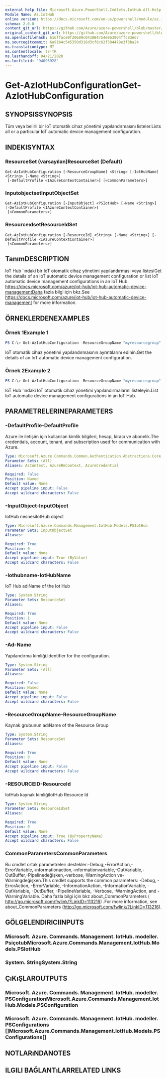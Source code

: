 ```yaml
---
external help file: Microsoft.Azure.PowerShell.Cmdlets.IotHub.dll-Help.xml
Module Name: Az.IotHub
online version: https://docs.microsoft.com/en-us/powershell/module/az.iothub/get-aziothubconfiguration
schema: 2.0.0
content_git_url: https://github.com/Azure/azure-powershell/blob/master/src/IotHub/IotHub/help/Get-AzIotHubConfiguration.md
original_content_git_url: https://github.com/Azure/azure-powershell/blob/master/src/IotHub/IotHub/help/Get-AzIotHubConfiguration.md
ms.openlocfilehash: 616fface9f20609c043884754e9b3904ffc83e67
ms.sourcegitcommit: 6a91b4c545350d316d3cf8c62f384478e3f3ba24
ms.translationtype: MT
ms.contentlocale: tr-TR
ms.lasthandoff: 04/21/2020
ms.locfileid: "94095928"
---
```

# <span data-ttu-id="0a723-101">Get-AzIotHubConfiguration</span><span class="sxs-lookup"><span data-stu-id="0a723-101">Get-AzIotHubConfiguration</span></span>

## <span data-ttu-id="0a723-102">SYNOPSIS</span><span class="sxs-lookup"><span data-stu-id="0a723-102">SYNOPSIS</span></span>
<span data-ttu-id="0a723-103">Tüm veya belirli bir IoT otomatik cihaz yönetimi yapılandırmasını listeler.</span><span class="sxs-lookup"><span data-stu-id="0a723-103">Lists all or a particular IoT automatic device management configuration.</span></span>

## <span data-ttu-id="0a723-104">INDEKI</span><span class="sxs-lookup"><span data-stu-id="0a723-104">SYNTAX</span></span>

### <span data-ttu-id="0a723-105">ResourceSet (varsayılan)</span><span class="sxs-lookup"><span data-stu-id="0a723-105">ResourceSet (Default)</span></span>
```
Get-AzIotHubConfiguration [-ResourceGroupName] <String> [-IotHubName] <String> [-Name <String>]
 [-DefaultProfile <IAzureContextContainer>] [<CommonParameters>]
```

### <span data-ttu-id="0a723-106">Inputobjectset</span><span class="sxs-lookup"><span data-stu-id="0a723-106">InputObjectSet</span></span>
```
Get-AzIotHubConfiguration [-InputObject] <PSIotHub> [-Name <String>] [-DefaultProfile <IAzureContextContainer>]
 [<CommonParameters>]
```

### <span data-ttu-id="0a723-107">Resourceıdset</span><span class="sxs-lookup"><span data-stu-id="0a723-107">ResourceIdSet</span></span>
```
Get-AzIotHubConfiguration [-ResourceId] <String> [-Name <String>] [-DefaultProfile <IAzureContextContainer>]
 [<CommonParameters>]
```

## <span data-ttu-id="0a723-108">Tanım</span><span class="sxs-lookup"><span data-stu-id="0a723-108">DESCRIPTION</span></span>
<span data-ttu-id="0a723-109">IoT Hub 'ındaki bir IoT otomatik cihaz yönetimi yapılandırması veya listesi</span><span class="sxs-lookup"><span data-stu-id="0a723-109">Get the details of an IoT automatic device management configuration or list IoT automatic device management configurations in an IoT Hub.</span></span>
<span data-ttu-id="0a723-110"> https://docs.microsoft.com/azure/iot-hub/iot-hub-automatic-device-managementDaha fazla bilgi için bkz.</span><span class="sxs-lookup"><span data-stu-id="0a723-110">See https://docs.microsoft.com/azure/iot-hub/iot-hub-automatic-device-management for more information.</span></span>

## <span data-ttu-id="0a723-111">ÖRNEKLERDEN</span><span class="sxs-lookup"><span data-stu-id="0a723-111">EXAMPLES</span></span>

### <span data-ttu-id="0a723-112">Örnek 1</span><span class="sxs-lookup"><span data-stu-id="0a723-112">Example 1</span></span>
```powershell
PS C:\> Get-AzIotHubConfiguration -ResourceGroupName "myresourcegroup" -IotHubName "myiothub" -Name "config1"
```

<span data-ttu-id="0a723-113">IoT otomatik cihaz yönetimi yapılandırmasının ayrıntılarını edinin.</span><span class="sxs-lookup"><span data-stu-id="0a723-113">Get the details of an IoT automatic device management configuration.</span></span>

### <span data-ttu-id="0a723-114">Örnek 2</span><span class="sxs-lookup"><span data-stu-id="0a723-114">Example 2</span></span>
```powershell
PS C:\> Get-AzIotHubConfiguration -ResourceGroupName "myresourcegroup" -IotHubName "myiothub"
```

<span data-ttu-id="0a723-115">IoT Hub 'ındaki IoT otomatik cihaz yönetimi yapılandırmalarını listeleyin.</span><span class="sxs-lookup"><span data-stu-id="0a723-115">List IoT automatic device management configurations in an IoT Hub.</span></span>

## <span data-ttu-id="0a723-116">PARAMETRELERINE</span><span class="sxs-lookup"><span data-stu-id="0a723-116">PARAMETERS</span></span>

### <span data-ttu-id="0a723-117">-DefaultProfile</span><span class="sxs-lookup"><span data-stu-id="0a723-117">-DefaultProfile</span></span>
<span data-ttu-id="0a723-118">Azure ile iletişim için kullanılan kimlik bilgileri, hesap, kiracı ve abonelik.</span><span class="sxs-lookup"><span data-stu-id="0a723-118">The credentials, account, tenant, and subscription used for communication with Azure.</span></span>

```yaml
Type: Microsoft.Azure.Commands.Common.Authentication.Abstractions.Core.IAzureContextContainer
Parameter Sets: (All)
Aliases: AzContext, AzureRmContext, AzureCredential

Required: False
Position: Named
Default value: None
Accept pipeline input: False
Accept wildcard characters: False
```

### <span data-ttu-id="0a723-119">-InputObject</span><span class="sxs-lookup"><span data-stu-id="0a723-119">-InputObject</span></span>
<span data-ttu-id="0a723-120">IotHub nesnesi</span><span class="sxs-lookup"><span data-stu-id="0a723-120">IotHub object</span></span>

```yaml
Type: Microsoft.Azure.Commands.Management.IotHub.Models.PSIotHub
Parameter Sets: InputObjectSet
Aliases:

Required: True
Position: 0
Default value: None
Accept pipeline input: True (ByValue)
Accept wildcard characters: False
```

### <span data-ttu-id="0a723-121">-Iothubname</span><span class="sxs-lookup"><span data-stu-id="0a723-121">-IotHubName</span></span>
<span data-ttu-id="0a723-122">IoT Hub adı</span><span class="sxs-lookup"><span data-stu-id="0a723-122">Name of the Iot Hub</span></span>

```yaml
Type: System.String
Parameter Sets: ResourceSet
Aliases:

Required: True
Position: 1
Default value: None
Accept pipeline input: False
Accept wildcard characters: False
```

### <span data-ttu-id="0a723-123">-Ad</span><span class="sxs-lookup"><span data-stu-id="0a723-123">-Name</span></span>
<span data-ttu-id="0a723-124">Yapılandırma kimliği.</span><span class="sxs-lookup"><span data-stu-id="0a723-124">Identifier for the configuration.</span></span>

```yaml
Type: System.String
Parameter Sets: (All)
Aliases:

Required: False
Position: Named
Default value: None
Accept pipeline input: False
Accept wildcard characters: False
```

### <span data-ttu-id="0a723-125">-ResourceGroupName</span><span class="sxs-lookup"><span data-stu-id="0a723-125">-ResourceGroupName</span></span>
<span data-ttu-id="0a723-126">Kaynak grubunun adı</span><span class="sxs-lookup"><span data-stu-id="0a723-126">Name of the Resource Group</span></span>

```yaml
Type: System.String
Parameter Sets: ResourceSet
Aliases:

Required: True
Position: 0
Default value: None
Accept pipeline input: False
Accept wildcard characters: False
```

### <span data-ttu-id="0a723-127">-RESOURCEID</span><span class="sxs-lookup"><span data-stu-id="0a723-127">-ResourceId</span></span>
<span data-ttu-id="0a723-128">IotHub kaynak kimliği</span><span class="sxs-lookup"><span data-stu-id="0a723-128">IotHub Resource Id</span></span>

```yaml
Type: System.String
Parameter Sets: ResourceIdSet
Aliases:

Required: True
Position: 0
Default value: None
Accept pipeline input: True (ByPropertyName)
Accept wildcard characters: False
```

### <span data-ttu-id="0a723-129">CommonParameters</span><span class="sxs-lookup"><span data-stu-id="0a723-129">CommonParameters</span></span>
<span data-ttu-id="0a723-130">Bu cmdlet ortak parametreleri destekler:-Debug,-ErrorAction,-ErrorVariable,-ınformationaction,-ınformationvariable,-OutVariable,-OutBuffer,-Pipelinedeğişken,-verbose,-WarningAction ve-Warningdeğişken.</span><span class="sxs-lookup"><span data-stu-id="0a723-130">This cmdlet supports the common parameters: -Debug, -ErrorAction, -ErrorVariable, -InformationAction, -InformationVariable, -OutVariable, -OutBuffer, -PipelineVariable, -Verbose, -WarningAction, and -WarningVariable.</span></span> <span data-ttu-id="0a723-131">Daha fazla bilgi için bkz about_CommonParameters ( http://go.microsoft.com/fwlink/?LinkID=113216) .</span><span class="sxs-lookup"><span data-stu-id="0a723-131">For more information, see about_CommonParameters (http://go.microsoft.com/fwlink/?LinkID=113216).</span></span>

## <span data-ttu-id="0a723-132">GÖLGELENDIRICI</span><span class="sxs-lookup"><span data-stu-id="0a723-132">INPUTS</span></span>

### <span data-ttu-id="0a723-133">Microsoft. Azure. Commands. Management. IotHub. modeller. Psiçotub</span><span class="sxs-lookup"><span data-stu-id="0a723-133">Microsoft.Azure.Commands.Management.IotHub.Models.PSIotHub</span></span>

### <span data-ttu-id="0a723-134">System. String</span><span class="sxs-lookup"><span data-stu-id="0a723-134">System.String</span></span>

## <span data-ttu-id="0a723-135">ÇıKıŞLAR</span><span class="sxs-lookup"><span data-stu-id="0a723-135">OUTPUTS</span></span>

### <span data-ttu-id="0a723-136">Microsoft. Azure. Commands. Management. IotHub. modeller. PSConfiguration</span><span class="sxs-lookup"><span data-stu-id="0a723-136">Microsoft.Azure.Commands.Management.IotHub.Models.PSConfiguration</span></span>

### <span data-ttu-id="0a723-137">Microsoft. Azure. Commands. Management. IotHub. modeller. PSConfigurations []</span><span class="sxs-lookup"><span data-stu-id="0a723-137">Microsoft.Azure.Commands.Management.IotHub.Models.PSConfigurations[]</span></span>

## <span data-ttu-id="0a723-138">NOTLARıNDA</span><span class="sxs-lookup"><span data-stu-id="0a723-138">NOTES</span></span>

## <span data-ttu-id="0a723-139">ILGILI BAĞLANTıLAR</span><span class="sxs-lookup"><span data-stu-id="0a723-139">RELATED LINKS</span></span>
